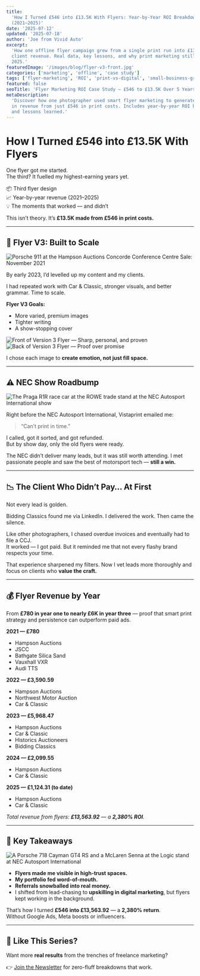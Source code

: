 ```yaml
---
title:
  'How I Turned £546 into £13.5K With Flyers: Year-by-Year ROI Breakdown
  (2021–2025)'
date: '2025-07-12'
updated: '2025-07-18'
author: 'Joe from Vivid Auto'
excerpt:
  'How one offline flyer campaign grew from a single print run into £13.5K in
  client revenue. Real data, key lessons, and why print marketing still works in
  2025.'
featuredImage: '/images/blog/flyer-v3-front.jpg'
categories: ['marketing', 'offline', 'case study']
tags: ['flyer-marketing', 'ROI', 'print-vs-digital', 'small-business-growth']
featured: false
seoTitle: 'Flyer Marketing ROI Case Study — £546 to £13.5K Over 5 Years'
metaDescription:
  'Discover how one photographer used smart flyer marketing to generate £13.5K
  in revenue from just £546 in print costs. Includes year-by-year ROI breakdown
  and lessons learned.'
---
```


# How I Turned £546 into £13.5K With Flyers

One flyer got me started.  
The third? It fuelled my highest-earning years yet.

📦 Third flyer design  
📈 Year-by-year revenue (2021–2025)  
💡 The moments that worked — and didn’t

This isn’t theory. It’s **£13.5K made from £546 in print costs.**

---

## 🚀 Flyer V3: Built to Scale

![Porsche 911 at the Hampson Auctions Concorde Conference Centre Sale: November 2021](/images/blog/porsche-911-hampson.jpg)

By early 2023, I’d levelled up my content and my clients.

I had repeated work with Car & Classic, stronger visuals, and better grammar.
Time to scale.

**Flyer V3 Goals:**

- More varied, premium images
- Tighter writing
- A show-stopping cover

![Front of Version 3 Flyer — Sharp, personal, and proven](/images/blog/flyer-v3-front.jpg)
![Back of Version 3 Flyer — Proof over promise](/images/blog/flyer-v3-back.jpg)

I chose each image to **create emotion, not just fill space.**

---

## ⚠️ NEC Show Roadbump

![The Praga R1R race car at the ROWE trade stand at the NEC Autosport International show](/images/blog/praga-r1r-nec.jpg)

Right before the NEC Autosport International, Vistaprint emailed me:

> “Can’t print in time.”

I called, got it sorted, and got refunded.  
But by show day, only the old flyers were ready.

The NEC didn’t deliver many leads, but it was still worth attending. I met
passionate people and saw the best of motorsport tech — **still a win.**

---

## 📉 The Client Who Didn’t Pay… At First

Not every lead is golden.

Bidding Classics found me via LinkedIn. I delivered the work. Then came the
silence.

Like other photographers, I chased overdue invoices and eventually had to file a
CCJ.  
It worked — I got paid. But it reminded me that not every flashy brand respects
your time.

That experience sharpened my filters. Now I vet leads more thoroughly and focus
on clients who **value the craft.**

---

## 💰 Flyer Revenue by Year

From **£780 in year one to nearly £6K in year three** — proof that smart print
strategy and persistence can outperform paid ads.

**2021 — £780**

- Hampson Auctions
- JSCC
- Bathgate Silica Sand
- Vauxhall VXR
- Audi TTS

**2022 — £3,590.59**

- Hampson Auctions
- Northwest Motor Auction
- Car & Classic

**2023 — £5,968.47**

- Hampson Auctions
- Car & Classic
- Historics Auctioneers
- Bidding Classics

**2024 — £2,099.55**

- Hampson Auctions
- Car & Classic

**2025 — £1,124.31 (to date)**

- Hampson Auctions
- Car & Classic

_Total revenue from flyers: **£13,563.92** — a **2,380% ROI**._

---

## 🧩 Key Takeaways

![A Porsche 718 Cayman GT4 RS and a McLaren Senna at the Logic stand at NEC Autosport International](/images/blog/porsche-mclaren-nec.jpg)

- **Flyers made me visible in high-trust spaces.**
- **My portfolio fed word-of-mouth.**
- **Referrals snowballed into real money.**
- I shifted from lead-chasing to **upskilling in digital marketing**, but flyers
  kept working in the background.

That’s how I turned **£546 into £13,563.92** — a **2,380% return**.  
Without Google Ads, Meta boosts or influencers.

---

## 📩 Like This Series?

Want more **real results** from the trenches of freelance marketing?

👉 [Join the Newsletter](/newsletter) for zero-fluff breakdowns that work.
